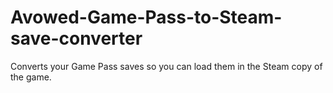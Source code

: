 # Avowed-Game-Pass-to-Steam-save-converter
Converts your Game Pass saves so you can load them in the Steam copy of the game.
